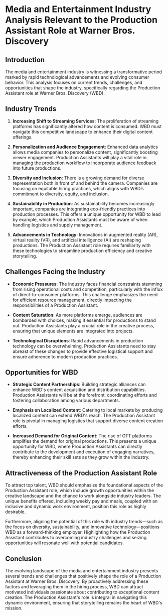 
# Media and Entertainment Industry Analysis Relevant to the Production Assistant Role at Warner Bros. Discovery

## Introduction
The media and entertainment industry is witnessing a transformative period marked by rapid technological advancements and evolving consumer behavior. This analysis focuses on current trends, challenges, and opportunities that shape the industry, specifically regarding the Production Assistant role at Warner Bros. Discovery (WBD).

## Industry Trends
1. **Increasing Shift to Streaming Services**: The proliferation of streaming platforms has significantly altered how content is consumed. WBD must navigate this competitive landscape to enhance their digital content offerings.
  
2. **Personalization and Audience Engagement**: Enhanced data analytics allows media companies to personalize content, significantly boosting viewer engagement. Production Assistants will play a vital role in managing the production workflow to incorporate audience feedback into future productions.

3. **Diversity and Inclusion**: There is a growing demand for diverse representation both in front of and behind the camera. Companies are focusing on equitable hiring practices, which aligns with WBD’s commitment to diversity, equity, and inclusion.

4. **Sustainability in Production**: As sustainability becomes increasingly important, companies are integrating eco-friendly practices into production processes. This offers a unique opportunity for WBD to lead by example, which Production Assistants must be aware of when handling logistics and supply management.

5. **Advancements in Technology**: Innovations in augmented reality (AR), virtual reality (VR), and artificial intelligence (AI) are reshaping productions. The Production Assistant role requires familiarity with these technologies to streamline production efficiency and creative storytelling.

## Challenges Facing the Industry
- **Economic Pressures**: The industry faces financial constraints stemming from rising operational costs and competition, particularly with the influx of direct-to-consumer platforms. This challenge emphasizes the need for efficient resource management, directly impacting the responsibilities of a Production Assistant. 

- **Content Saturation**: As more platforms emerge, audiences are bombarded with choices, making it essential for productions to stand out. Production Assistants play a crucial role in the creative process, ensuring that unique elements are integrated into projects.

- **Technological Disruptions**: Rapid advancements in production technology can be overwhelming. Production Assistants need to stay abreast of these changes to provide effective logistical support and ensure adherence to modern production practices.

## Opportunities for WBD
- **Strategic Content Partnerships**: Building strategic alliances can enhance WBD's content acquisition and distribution capabilities. Production Assistants will be at the forefront, coordinating efforts and fostering collaboration among various departments.

- **Emphasis on Localized Content**: Catering to local markets by producing localized content can extend WBD's reach. The Production Assistant role is pivotal in managing logistics that support diverse content creation efforts.

- **Increased Demand for Original Content**: The rise of OTT platforms amplifies the demand for original productions. This presents a unique opportunity for WBD, where Production Assistants can directly contribute to the development and execution of engaging narratives, thereby enhancing their skill sets as they grow within the industry.

## Attractiveness of the Production Assistant Role
To attract top talent, WBD should emphasize the foundational aspects of the Production Assistant role, which include growth opportunities within the creative landscape and the chance to work alongside industry leaders. The unique benefits offered, including weekly pay and meals, coupled with an inclusive and dynamic work environment, position this role as highly desirable.

Furthermore, aligning the potential of this role with industry trends—such as the focus on diversity, sustainability, and innovative technology—positions WBD as a forward-thinking employer. Highlighting how the Production Assistant contributes to overcoming industry challenges and seizing opportunities will resonate well with potential candidates.

## Conclusion
The evolving landscape of the media and entertainment industry presents several trends and challenges that positively shape the role of a Production Assistant at Warner Bros. Discovery. By proactively addressing these factors and leveraging them in the hiring process, WBD can attract motivated individuals passionate about contributing to exceptional content creation. The Production Assistant's role is integral in navigating this dynamic environment, ensuring that storytelling remains the heart of WBD's mission.
